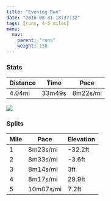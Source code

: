 ```yaml
---
title: "Evening Run"
date: "2016-08-31 18:37:32"
tags: [runs, 4-5 miles]
menu:
  nav:
    parent: "runs"
    weight: 130
---
```


### Stats

| Distance | Time | Pace |
|----------|------|------|
|4.04mi|33m49s|8m22s/mi|

<img src='https://maps.googleapis.com/maps/api/staticmap?maptype=roadmap&path=enc:mhkeIh}tLhAhH?bNvAzBcCz\f@zJiAhQtBlAgAr@@nChFdVdJrR~C`RdFpHzEpAfN|YzJfn@_Gs`@sG}WiKePkDKeE_FuF}YiGuG}DoMmBaQrAgBcBaAt@sCVmo@tAsHiFu[&key=AIzaSyC1MId7bFpkLXNAaYhBSTb8jLyiSqzbDtM&size=800x800&markers=color:yellow|label:S|53.47479,-2.24229&markers=color:green|label:F|53.475190000000005,-2.24183'>

### Splits

| Mile | Pace | Elevation |
|------|------|-----------|
|1|8m23s/mi|-32.2ft|
|2|8m33s/mi|-3.6ft|
|3|8m14s/mi|3ft|
|4|8m17s/mi|29.9ft|
|5|10m07s/mi|7.2ft|
